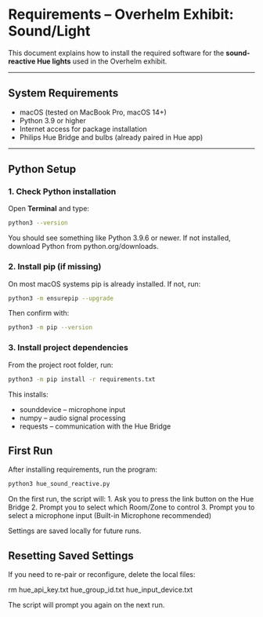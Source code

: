 
# Requirements – Overhelm Exhibit: Sound/Light

This document explains how to install the required software for the **sound-reactive Hue lights** used in the Overhelm exhibit.

---

## System Requirements

- macOS (tested on MacBook Pro, macOS 14+)  
- Python 3.9 or higher  
- Internet access for package installation  
- Philips Hue Bridge and bulbs (already paired in Hue app)  

---

## Python Setup

### 1. Check Python installation
Open **Terminal** and type:
```bash
python3 --version
```

You should see something like Python 3.9.6 or newer.
If not installed, download Python from python.org/downloads.


### 2. Install pip (if missing)

On most macOS systems pip is already installed. If not, run:
``` bash
python3 -m ensurepip --upgrade
```
Then confirm with:
``` bash
python3 -m pip --version
```

### 3. Install project dependencies

From the project root folder, run:
``` bash
python3 -m pip install -r requirements.txt
```
This installs:
- sounddevice – microphone input
- numpy – audio signal processing
- requests – communication with the Hue Bridge


## First Run

After installing requirements, run the program:
``` bash
python3 hue_sound_reactive.py
```

On the first run, the script will:
	1.	Ask you to press the link button on the Hue Bridge
	2.	Prompt you to select which Room/Zone to control
	3.	Prompt you to select a microphone input (Built-in Microphone recommended)

Settings are saved locally for future runs.

## Resetting Saved Settings

If you need to re-pair or reconfigure, delete the local files:

rm hue_api_key.txt hue_group_id.txt hue_input_device.txt

The script will prompt you again on the next run.
